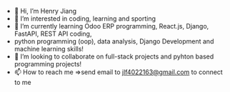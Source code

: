 - 👋 Hi, I’m Henry Jiang
- 👀 I’m interested in coding, learning and sporting 
- 🌱 I’m currently learning Odoo ERP programming, React.js, Django, FastAPI, REST API coding,
-    python programming (oop), data analysis, Django Development and machine learning skills!
- 💞️ I’m looking to collaborate on full-stack projects and pyhton based programming projects!
- 📫 How to reach me =>send email to jlf4022163@gmail.com to connect to me

<!---
Thierry014/Thierry014 is a ✨ special ✨ repository because its `README.md` (this file) appears on your GitHub profile.
You can click the Preview link to take a look at your changes.
--->
